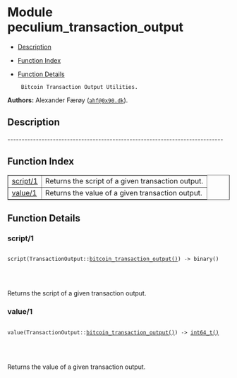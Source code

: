 

# Module peculium_transaction_output #
* [Description](#description)
* [Function Index](#index)
* [Function Details](#functions)


       Bitcoin Transaction Output Utilities.
__Authors:__ Alexander Færøy ([`ahf@0x90.dk`](mailto:ahf@0x90.dk)).
<a name="description"></a>

## Description ##
   ----------------------------------------------------------------------------<a name="index"></a>

## Function Index ##


<table width="100%" border="1" cellspacing="0" cellpadding="2" summary="function index"><tr><td valign="top"><a href="#script-1">script/1</a></td><td>Returns the script of a given transaction output.</td></tr><tr><td valign="top"><a href="#value-1">value/1</a></td><td>Returns the value of a given transaction output.</td></tr></table>


<a name="functions"></a>

## Function Details ##

<a name="script-1"></a>

### script/1 ###


<pre><code>
script(TransactionOutput::<a href="#type-bitcoin_transaction_output">bitcoin_transaction_output()</a>) -&gt; binary()
</code></pre>

<br></br>


Returns the script of a given transaction output.
<a name="value-1"></a>

### value/1 ###


<pre><code>
value(TransactionOutput::<a href="#type-bitcoin_transaction_output">bitcoin_transaction_output()</a>) -&gt; <a href="#type-int64_t">int64_t()</a>
</code></pre>

<br></br>


Returns the value of a given transaction output.
